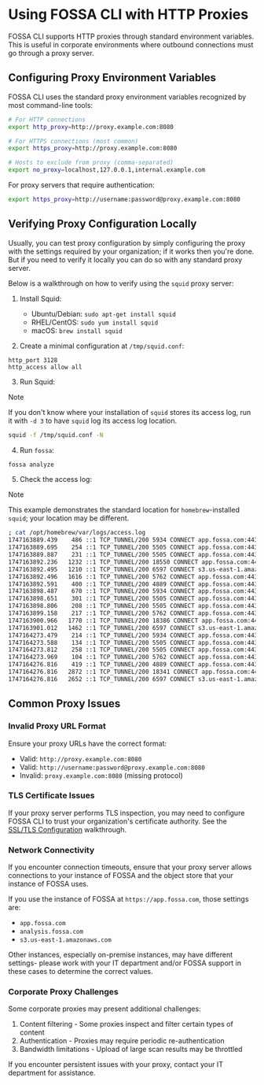 # Using FOSSA CLI with HTTP Proxies

FOSSA CLI supports HTTP proxies through standard environment variables.
This is useful in corporate environments where outbound connections must go through a proxy server.

## Configuring Proxy Environment Variables

FOSSA CLI uses the standard proxy environment variables recognized by most command-line tools:

```sh
# For HTTP connections
export http_proxy=http://proxy.example.com:8080

# For HTTPS connections (most common)
export https_proxy=http://proxy.example.com:8080

# Hosts to exclude from proxy (comma-separated)
export no_proxy=localhost,127.0.0.1,internal.example.com
```

For proxy servers that require authentication:

```sh
export https_proxy=http://username:password@proxy.example.com:8080
```

## Verifying Proxy Configuration Locally

Usually, you can test proxy configuration by simply configuring the proxy with the settings required by your organization;
if it works then you're done. But if you need to verify it locally you can do so with any standard proxy server.

Below is a walkthrough on how to verify using the `squid` proxy server:

1. Install Squid:
   - Ubuntu/Debian: `sudo apt-get install squid`
   - RHEL/CentOS: `sudo yum install squid`
   - macOS: `brew install squid`

2. Create a minimal configuration at `/tmp/squid.conf`:

```
http_port 3128
http_access allow all
```

3. Run Squid:

> [!NOTE]
> If you don't know where your installation of `squid` stores its access log,
> run it with `-d 3` to have `squid` log its access log location.

```sh
squid -f /tmp/squid.conf -N
```

4. Run `fossa`:

```sh
fossa analyze
```

5. Check the access log:

> [!NOTE]
> This example demonstrates the standard location for `homebrew`-installed `squid`;
> your location may be different.

```sh
; cat /opt/homebrew/var/logs/access.log
1747163889.439    486 ::1 TCP_TUNNEL/200 5934 CONNECT app.fossa.com:443 - HIER_DIRECT/35.71.190.183 -
1747163889.695    254 ::1 TCP_TUNNEL/200 5505 CONNECT app.fossa.com:443 - HIER_DIRECT/35.71.190.183 -
1747163889.887    231 ::1 TCP_TUNNEL/200 5505 CONNECT app.fossa.com:443 - HIER_DIRECT/35.71.190.183 -
1747163892.236   1232 ::1 TCP_TUNNEL/200 18550 CONNECT app.fossa.com:443 - HIER_DIRECT/35.71.190.183 -
1747163892.495   1210 ::1 TCP_TUNNEL/200 6597 CONNECT s3.us-east-1.amazonaws.com:443 - HIER_DIRECT/54.231.201.248 -
1747163892.496   1616 ::1 TCP_TUNNEL/200 5762 CONNECT app.fossa.com:443 - HIER_DIRECT/35.71.190.183 -
1747163892.591    400 ::1 TCP_TUNNEL/200 4889 CONNECT app.fossa.com:443 - HIER_DIRECT/35.71.190.183 -
1747163898.487    670 ::1 TCP_TUNNEL/200 5934 CONNECT app.fossa.com:443 - HIER_DIRECT/35.71.190.183 -
1747163898.651    301 ::1 TCP_TUNNEL/200 5505 CONNECT app.fossa.com:443 - HIER_DIRECT/35.71.190.183 -
1747163898.806    208 ::1 TCP_TUNNEL/200 5505 CONNECT app.fossa.com:443 - HIER_DIRECT/35.71.190.183 -
1747163899.158    217 ::1 TCP_TUNNEL/200 5762 CONNECT app.fossa.com:443 - HIER_DIRECT/35.71.190.183 -
1747163900.966   1770 ::1 TCP_TUNNEL/200 18386 CONNECT app.fossa.com:443 - HIER_DIRECT/35.71.190.183 -
1747163901.012   1462 ::1 TCP_TUNNEL/200 6597 CONNECT s3.us-east-1.amazonaws.com:443 - HIER_DIRECT/54.231.201.248 -
1747164273.479    214 ::1 TCP_TUNNEL/200 5934 CONNECT app.fossa.com:443 - HIER_DIRECT/52.223.16.182 -
1747164273.588    134 ::1 TCP_TUNNEL/200 5505 CONNECT app.fossa.com:443 - HIER_DIRECT/52.223.16.182 -
1747164273.812    258 ::1 TCP_TUNNEL/200 5505 CONNECT app.fossa.com:443 - HIER_DIRECT/52.223.16.182 -
1747164273.969    104 ::1 TCP_TUNNEL/200 5762 CONNECT app.fossa.com:443 - HIER_DIRECT/52.223.16.182 -
1747164276.816    419 ::1 TCP_TUNNEL/200 4889 CONNECT app.fossa.com:443 - HIER_DIRECT/52.223.16.182 -
1747164276.816   2872 ::1 TCP_TUNNEL/200 18341 CONNECT app.fossa.com:443 - HIER_DIRECT/52.223.16.182 -
1747164276.816   2652 ::1 TCP_TUNNEL/200 6597 CONNECT s3.us-east-1.amazonaws.com:443 - HIER_DIRECT/52.217.231.104 -
```

## Common Proxy Issues

### Invalid Proxy URL Format

Ensure your proxy URLs have the correct format:

- Valid: `http://proxy.example.com:8080`
- Valid: `http://username:password@proxy.example.com:8080`
- Invalid: `proxy.example.com:8080` (missing protocol)

### TLS Certificate Issues

If your proxy server performs TLS inspection, you may need to configure FOSSA CLI to trust your organization's certificate authority.
See the [SSL/TLS Configuration](./ssl-cert.md) walkthrough.

### Network Connectivity

If you encounter connection timeouts, ensure that your proxy server allows connections to your instance of FOSSA
and the object store that your instance of FOSSA uses.

If you use the instance of FOSSA at `https://app.fossa.com`, those settings are:
- `app.fossa.com`
- `analysis.fossa.com`
- `s3.us-east-1.amazonaws.com`

Other instances, especially on-premise instances, may have different settings-
please work with your IT department and/or FOSSA support in these cases to determine the correct values.

### Corporate Proxy Challenges

Some corporate proxies may present additional challenges:

1. Content filtering - Some proxies inspect and filter certain types of content
2. Authentication - Proxies may require periodic re-authentication
3. Bandwidth limitations - Upload of large scan results may be throttled

If you encounter persistent issues with your proxy, contact your IT department for assistance.
